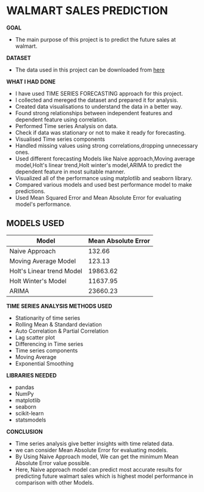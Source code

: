 #  WALMART SALES PREDICTION 

**GOAL** 
- The main purpose of this project is to predict the future sales at walmart.

**DATASET**
- The data used in this project can be downloaded from [here](https://www.kaggle.com/divyajeetthakur/walmart-sales-prediction)

**WHAT I HAD DONE**
- I have used TIME SERIES FORECASTING approach for this project.
- I collected and mereged the dataset and prepared it for analysis.
- Created data visualisations to understand the data in a better way.
- Found strong relationships between independent features and dependent feature using correlation.
- Performed Time series Analysis on data.
- Check if data was stationary or not to make it ready for forecasting.
- Visualised Time series components
- Handled missing values using strong correlations,dropping unnecessary ones.
- Used different forecasting Models like Naive approach,Moving average model,Holt's linear trend,Holt winter's model,ARIMA to predict the dependent feature in most suitable manner.
- Visualized all of the performance using matplotlib and seaborn library.
- Compared various models and used best performance model to make predictions.
- Used Mean Squared Error and Mean Absolute Error for evaluating model's performance.


**MODELS USED**
- 
 Model | Mean Absolute Error| 
  -------- | ---------- | 
 Naive Approach | 132.66 | 
 Moving Average Model | 123.13 | 
 Holt's Linear trend Model | 19863.62| 
 Holt Winter's Model | 11637.95 |
 ARIMA | 23660.23
 
 
 **TIME SERIES ANALYSIS METHODS USED**
 - Stationarity of time series
 - Rolling Mean & Standard deviation
 - Auto Correlation & Partial Correlation
 - Lag scatter plot
 - Differencing in Time series
 - Time series components
 - Moving Average
 - Exponential Smoothing 

**LIBRARIES NEEDED**
- pandas
- NumPy
- matplotlib
- seaborn
- scikit-learn
- statsmodels


**CONCLUSION**
- Time series analysis give better insights with time related data.
- we can consider Mean Absolute Error for evaluating models.
- By Using Naive Approach model, We can get the minimum Mean Absolute Error value possible.
- Here, Naive approach model can predict most accurate results for predicting future walmart sales which is highest model performance in comparison with other Models.
